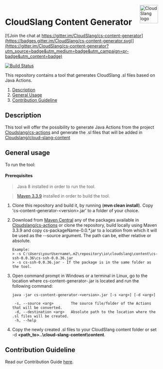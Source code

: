 <a href="http://cloudslang.io/">
    <img src="https://camo.githubusercontent.com/ece898cfb3a9cc55353e7ab5d9014cc314af0234/687474703a2f2f692e696d6775722e636f6d2f696849353630562e706e67" alt="CloudSlang logo" title="CloudSlang" align="right" height="60"/>
</a>

CloudSlang Content Generator
============================

[![Join the chat at https://gitter.im/CloudSlang/cs-content-generator](https://badges.gitter.im/CloudSlang/cs-content-generator.svg)](https://gitter.im/CloudSlang/cs-content-generator?utm_source=badge&utm_medium=badge&utm_campaign=pr-badge&utm_content=badge)

[![Build Status](https://travis-ci.org/CloudSlang/cs-content-generator.svg?branch=master)](https://travis-ci.org/CloudSlang/cs-content-generator)


This repository contains a tool that generates CloudSlang .sl files based on Java Actions.

1. [Description](#description)
2. [General Usage](#general-usage)
3. [Contribution Guideline](contribution-guideline)

<a name="description"/>

## Description

This tool will offer the possibility to generate Java Actions from the project [Cloudslang/cs-actions](https://github.com/CloudSlang/cs-actions)
and generate the .sl files that will be added in [Cloudslang/cloud-slang-content](https://github.com/CloudSlang/cloud-slang-content)

<a name="general-usage"/>

## General usage

To run the tool:

#### Prerequisites

> Java 8 installed in order to run the tool.

> [Maven 3.3.9](https://archive.apache.org/dist/maven/maven-3/3.3.9/binaries/) installed in order to build the tool. 

1. Clone this repository and build it, by running (**mvn clean install**).
   Copy 'cs-content-generator-\<version>.jar' to a folder of your choice.

2. Download from [Maven Central](https://search.maven.org/#search%7Cga%7C1%7Cg%3A%22io.cloudslang.content%22) any of the packages 
   available in [Cloudslang/cs-actions](https://github.com/CloudSlang/cs-actions) 
   or clone the repository, build locally using Maven 3.3.9 and copy cs-packageName-0.0.*.jar to a location from which
   it will be used as the --source argument. The path can be, either relative or absolute.
   
   ```
   Example:
   > -s C:\Users\yourUsername\.m2\repository\io\cloudslang\content\cs-ssh-0.0.36\cs-ssh-0.0.36.jar
   > -s cs-ssh-0.0.36.jar - If the package is in the same folder as the tool.
   ```
   
3. Open command prompt in Windows or a terminal in Linux, go to the location where cs-content-generator-<version>.jar 
   is located and run the following command:

    ```
    java -jar cs-content-generator-<version>.jar [-s <arg>] [-d <arg>]

     -s, --source <arg>        The source file/folder of the Actions that will be converted.
     -d, --destination <arg>   Absolute path to the location where the .sl files will be created.
     -h, --help
    ```

4. Copy the newly created .sl files to your CloudSlang content folder or set -d **<path_to>\..\cloud-slang-content\content**.
   
<a name="contribution-guideline"/>                                       
                                       
## Contribution Guideline
                                       
Read our Contribution Guide [here](CONTRIBUTING.md).                                       
                              
                              



